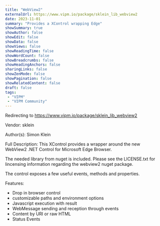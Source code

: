 ```yaml
---
title: "WebView2"
externalUrl: https://www.vipm.io/package/sklein_lib_webview2
date: 2023-11-01
summary: "Provides a XControl wrapping Edge"
showSummary: true
showAuthor: false
showEdit: false
showData: false
showViews: false
showReadingTime: false
showWordCount: false
showBreadcrumbs: false
showHeadingAnchors: false
sharingLinks: false
showZenMode: false
showPagination: false
showRelatedContent: false
draft: false
tags:
 - "VIPM"
 - "VIPM Community"
---
```


Redirecting to https://www.vipm.io/package/sklein_lib_webview2

Vendor: sklein

Author(s): Simon Klein
 
Full Description:
This XControl provides a wrapper around the new WebView2 .NET Control for Microsoft Edge Browser.

The needed library from nuget is included. Please see the LICENSE.txt for lincensing information regarding the webview2 nuget package.

The control exposes a few useful events, methods and properties. 

Features:
- Drop in browser control
- customizable paths and environment options
- Javascript execution with result
- WebMessage sending and reception through events
- Content by URI or raw HTML
- Status Events